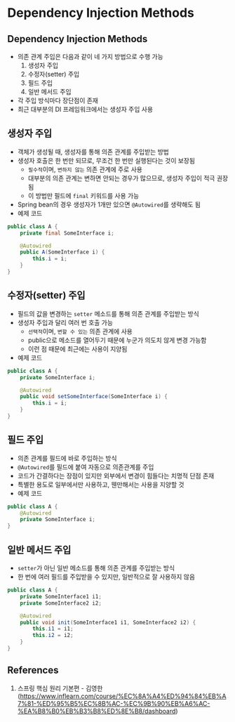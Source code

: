 # Dependency Injection Methods

## Dependency Injection Methods

- 의존 관계 주입은 다음과 같이 네 가지 방법으로 수행 가능
  1.  생성자 주입
  2.  수정자(setter) 주입
  3.  필드 주입
  4.  일반 메서드 주입
- 각 주입 방식마다 장단점이 존재
- 최근 대부분의 DI 프레임워크에서는 생성자 주입 사용

## 생성자 주입

- 객체가 생성될 때, 생성자를 통해 의존 관계를 주입받는 방법
- 생성자 호출은 한 번만 되므로, 무조건 한 번만 실행된다는 것이 보장됨
  - `필수적`이며, `변하지 않는` 의존 관계에 주로 사용
  - 대부분의 의존 관계는 변하면 안되는 경우가 많으므로, 생성자 주입이 적극 권장됨
  - 이 방법만 필드에 `final` 키워드를 사용 가능
- Spring bean의 경우 생성자가 1개만 있으면 `@Autowired`를 생략해도 됨
- 예제 코드

```Java
public class A {
    private final SomeInterface i;

    @Autowired
    public A(SomeInterface i) {
        this.i = i;
    }
}
```

## 수정자(setter) 주입

- 필드의 값을 변경하는 `setter` 메소드를 통해 의존 관계를 주입받는 방식
- 생성자 주입과 달리 여러 번 호출 가능
  - `선택적`이며, `변할 수 있는` 의존 관계에 사용
  - public으로 메소드를 열어두기 때문에 누군가 의도치 않게 변경 가능함
  - 이런 점 때문에 최근에는 사용이 지양됨
- 예제 코드

```Java
public class A {
    private SomeInterface i;

    @Autowired
    public void setSomeInterface(SomeInterface i) {
        this.i = i;
    }
}
```

## 필드 주입

- 의존 관계를 필드에 바로 주입하는 방식
- `@Autowired`를 필드에 붙여 자동으로 의존관계를 주입
- 코드가 간결하다는 장점이 있지만 외부에서 변경이 힘들다는 치명적 단점 존재
- 특별한 용도로 일부에서만 사용하고, 웬만해서는 사용을 지양할 것
- 예제 코드

```Java
public class A {
    @Autowired
    private SomeInterface i;
}
```

## 일반 메서드 주입

- `setter`가 아닌 일반 메소드를 통해 의존 관계를 주입받는 방식
- 한 번에 여러 필드를 주입받을 수 있지만, 일반적으로 잘 사용하지 않음

```Java
public class A {
    private SomeInterface1 i1;
    private SomeInterface2 i2;

    @Autowired
    public void init(SomeInterface1 i1, SomeInterface2 i2) {
        this.i1 = i1;
        this.i2 = i2;
    }
}
```

## References

1. 스프링 핵심 원리 기본편 - 김영한 (https://www.inflearn.com/course/%EC%8A%A4%ED%94%84%EB%A7%81-%ED%95%B5%EC%8B%AC-%EC%9B%90%EB%A6%AC-%EA%B8%B0%EB%B3%B8%ED%8E%B8/dashboard)
